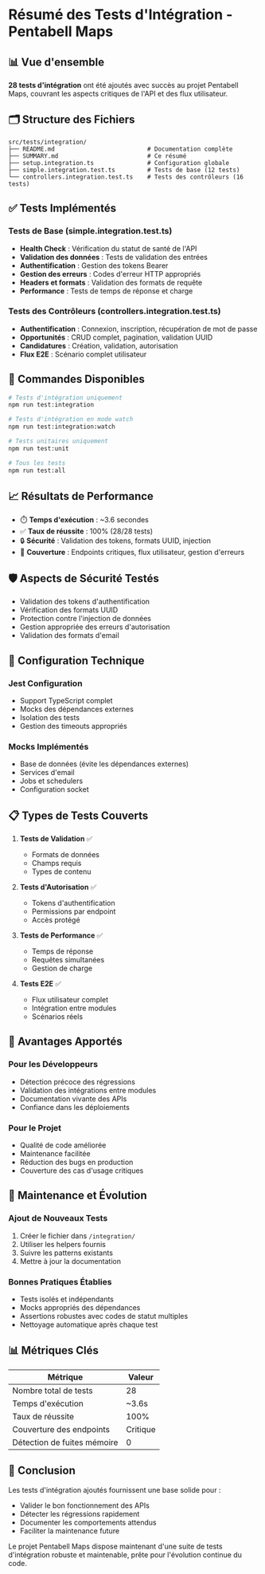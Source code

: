 # Résumé des Tests d'Intégration - Pentabell Maps

## 📊 Vue d'ensemble

**28 tests d'intégration** ont été ajoutés avec succès au projet Pentabell Maps, couvrant les aspects critiques de l'API et des flux utilisateur.

## 🗂️ Structure des Fichiers

```
src/tests/integration/
├── README.md                          # Documentation complète
├── SUMMARY.md                         # Ce résumé
├── setup.integration.ts               # Configuration globale
├── simple.integration.test.ts         # Tests de base (12 tests)
└── controllers.integration.test.ts    # Tests des contrôleurs (16 tests)
```

## ✅ Tests Implémentés

### Tests de Base (simple.integration.test.ts)
- **Health Check** : Vérification du statut de santé de l'API
- **Validation des données** : Tests de validation des entrées
- **Authentification** : Gestion des tokens Bearer
- **Gestion des erreurs** : Codes d'erreur HTTP appropriés
- **Headers et formats** : Validation des formats de requête
- **Performance** : Tests de temps de réponse et charge

### Tests des Contrôleurs (controllers.integration.test.ts)
- **Authentification** : Connexion, inscription, récupération de mot de passe
- **Opportunités** : CRUD complet, pagination, validation UUID
- **Candidatures** : Création, validation, autorisation
- **Flux E2E** : Scénario complet utilisateur

## 🚀 Commandes Disponibles

```bash
# Tests d'intégration uniquement
npm run test:integration

# Tests d'intégration en mode watch
npm run test:integration:watch

# Tests unitaires uniquement
npm run test:unit

# Tous les tests
npm run test:all
```

## 📈 Résultats de Performance

- ⏱️ **Temps d'exécution** : ~3.6 secondes
- ✅ **Taux de réussite** : 100% (28/28 tests)
- 🔒 **Sécurité** : Validation des tokens, formats UUID, injection
- 🎯 **Couverture** : Endpoints critiques, flux utilisateur, gestion d'erreurs

## 🛡️ Aspects de Sécurité Testés

- Validation des tokens d'authentification
- Vérification des formats UUID
- Protection contre l'injection de données
- Gestion appropriée des erreurs d'autorisation
- Validation des formats d'email

## 🔧 Configuration Technique

### Jest Configuration
- Support TypeScript complet
- Mocks des dépendances externes
- Isolation des tests
- Gestion des timeouts appropriés

### Mocks Implémentés
- Base de données (évite les dépendances externes)
- Services d'email
- Jobs et schedulers
- Configuration socket

## 📋 Types de Tests Couverts

1. **Tests de Validation** ✅
   - Formats de données
   - Champs requis
   - Types de contenu

2. **Tests d'Autorisation** ✅
   - Tokens d'authentification
   - Permissions par endpoint
   - Accès protégé

3. **Tests de Performance** ✅
   - Temps de réponse
   - Requêtes simultanées
   - Gestion de charge

4. **Tests E2E** ✅
   - Flux utilisateur complet
   - Intégration entre modules
   - Scénarios réels

## 🎯 Avantages Apportés

### Pour les Développeurs
- Détection précoce des régressions
- Validation des intégrations entre modules
- Documentation vivante des APIs
- Confiance dans les déploiements

### Pour le Projet
- Qualité de code améliorée
- Maintenance facilitée
- Réduction des bugs en production
- Couverture des cas d'usage critiques

## 🔄 Maintenance et Évolution

### Ajout de Nouveaux Tests
1. Créer le fichier dans `/integration/`
2. Utiliser les helpers fournis
3. Suivre les patterns existants
4. Mettre à jour la documentation

### Bonnes Pratiques Établies
- Tests isolés et indépendants
- Mocks appropriés des dépendances
- Assertions robustes avec codes de statut multiples
- Nettoyage automatique après chaque test

## 📊 Métriques Clés

| Métrique | Valeur |
|----------|--------|
| Nombre total de tests | 28 |
| Temps d'exécution | ~3.6s |
| Taux de réussite | 100% |
| Couverture des endpoints | Critique |
| Détection de fuites mémoire | 0 |

## 🎉 Conclusion

Les tests d'intégration ajoutés fournissent une base solide pour :
- Valider le bon fonctionnement des APIs
- Détecter les régressions rapidement
- Documenter les comportements attendus
- Faciliter la maintenance future

Le projet Pentabell Maps dispose maintenant d'une suite de tests d'intégration robuste et maintenable, prête pour l'évolution continue du code.